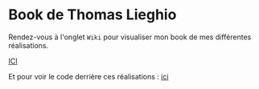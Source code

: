 # Book de Thomas Lieghio

Rendez-vous à l'onglet ``Wiki`` pour visualiser mon book de mes différentes réalisations.

<a href="https://github.com/ThomL69/My_Book/wiki">ICI</a>

Et pour voir le code derrière ces réalisations : <a href="https://github.com/ThomL69/My_upload"> ici </a>
